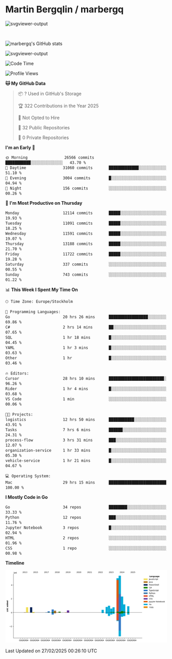 # Martin Bergqlin / marbergq

![svgviewer-output](https://user-images.githubusercontent.com/2405410/206014777-22d41ecb-c24f-421d-b7d9-bba2cb5bb0de.svg)

<br>

<!--- [![Martin's Week](https://github-readme-stats.vercel.app/api/wakatime?username=marbergq&theme=dark)](https://github.com/anuraghazra/github-readme-stats) -->

![marbergq's GitHub stats](https://github-readme-stats.vercel.app/api?username=marbergq&count_private=true&show_icons=true)

![svgviewer-output](https://wakatime.com/badge/user/3f0a2069-6683-4e19-9a4a-7d21ea815067.svg)

<!--START_SECTION:waka-->
![Code Time](http://img.shields.io/badge/Code%20Time-4%2C850%20hrs%2029%20mins-blue)

![Profile Views](http://img.shields.io/badge/Profile%20Views-0-blue)

**🐱 My GitHub Data** 

> 📦 ? Used in GitHub's Storage 
 > 
> 🏆 322 Contributions in the Year 2025
 > 
> 🚫 Not Opted to Hire
 > 
> 📜 32 Public Repositories 
 > 
> 🔑 0 Private Repositories 
 > 
**I'm an Early 🐤** 

```text
🌞 Morning                26566 commits       ███████████░░░░░░░░░░░░░░   43.70 % 
🌆 Daytime                31060 commits       █████████████░░░░░░░░░░░░   51.10 % 
🌃 Evening                3004 commits        █░░░░░░░░░░░░░░░░░░░░░░░░   04.94 % 
🌙 Night                  156 commits         ░░░░░░░░░░░░░░░░░░░░░░░░░   00.26 % 
```
📅 **I'm Most Productive on Thursday** 

```text
Monday                   12114 commits       █████░░░░░░░░░░░░░░░░░░░░   19.93 % 
Tuesday                  11091 commits       █████░░░░░░░░░░░░░░░░░░░░   18.25 % 
Wednesday                11591 commits       █████░░░░░░░░░░░░░░░░░░░░   19.07 % 
Thursday                 13188 commits       █████░░░░░░░░░░░░░░░░░░░░   21.70 % 
Friday                   11722 commits       █████░░░░░░░░░░░░░░░░░░░░   19.28 % 
Saturday                 337 commits         ░░░░░░░░░░░░░░░░░░░░░░░░░   00.55 % 
Sunday                   743 commits         ░░░░░░░░░░░░░░░░░░░░░░░░░   01.22 % 
```


📊 **This Week I Spent My Time On** 

```text
🕑︎ Time Zone: Europe/Stockholm

💬 Programming Languages: 
Go                       20 hrs 26 mins      █████████████████░░░░░░░░   69.86 % 
C#                       2 hrs 14 mins       ██░░░░░░░░░░░░░░░░░░░░░░░   07.65 % 
SQL                      1 hr 18 mins        █░░░░░░░░░░░░░░░░░░░░░░░░   04.45 % 
YAML                     1 hr 3 mins         █░░░░░░░░░░░░░░░░░░░░░░░░   03.63 % 
Other                    1 hr                █░░░░░░░░░░░░░░░░░░░░░░░░   03.46 % 

🔥 Editors: 
Cursor                   28 hrs 10 mins      ████████████████████████░   96.26 % 
Rider                    1 hr 4 mins         █░░░░░░░░░░░░░░░░░░░░░░░░   03.68 % 
VS Code                  1 min               ░░░░░░░░░░░░░░░░░░░░░░░░░   00.06 % 

🐱‍💻 Projects: 
logistics                12 hrs 50 mins      ███████████░░░░░░░░░░░░░░   43.91 % 
Tasks                    7 hrs 6 mins        ██████░░░░░░░░░░░░░░░░░░░   24.31 % 
process-flow             3 hrs 31 mins       ███░░░░░░░░░░░░░░░░░░░░░░   12.07 % 
organization-service     1 hr 33 mins        █░░░░░░░░░░░░░░░░░░░░░░░░   05.30 % 
vehicle-service          1 hr 21 mins        █░░░░░░░░░░░░░░░░░░░░░░░░   04.67 % 

💻 Operating System: 
Mac                      29 hrs 15 mins      █████████████████████████   100.00 % 
```

**I Mostly Code in Go** 

```text
Go                       34 repos            ████████░░░░░░░░░░░░░░░░░   33.33 % 
Python                   12 repos            ███░░░░░░░░░░░░░░░░░░░░░░   11.76 % 
Jupyter Notebook         3 repos             █░░░░░░░░░░░░░░░░░░░░░░░░   02.94 % 
HTML                     2 repos             ░░░░░░░░░░░░░░░░░░░░░░░░░   01.96 % 
CSS                      1 repo              ░░░░░░░░░░░░░░░░░░░░░░░░░   00.98 % 
```



**Timeline**

![Lines of Code chart](https://raw.githubusercontent.com/marbergq/marbergq/main/assets/bar_graph.png)


 Last Updated on 27/02/2025 00:26:10 UTC
<!--END_SECTION:waka-->
